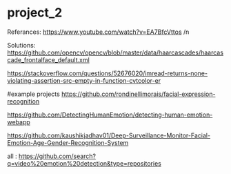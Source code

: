 # project_2
Referances:
https://www.youtube.com/watch?v=EA7BfcVttos
/n

Solutions:
https://github.com/opencv/opencv/blob/master/data/haarcascades/haarcascade_frontalface_default.xml

https://stackoverflow.com/questions/52676020/imread-returns-none-violating-assertion-src-empty-in-function-cvtcolor-er

#example projects
https://github.com/rondinellimorais/facial-expression-recognition

https://github.com/DetectingHumanEmotion/detecting-human-emotion-webapp


https://github.com/kaushikjadhav01/Deep-Surveillance-Monitor-Facial-Emotion-Age-Gender-Recognition-System

all : 
https://github.com/search?q=video%20emotion%20detection&type=repositories
